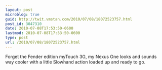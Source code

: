```yaml
---
layout: post
microblog: true
guid: http://twit.vmstan.com/2010/07/08/18072523757.html
post_id: 3047310
date: 2010-07-08T17:53:50-0600
lastmod: 2010-07-08T17:53:50-0600
type: post
url: /2010/07/08/18072523757.html
---
```

Forget the Fender edition myTouch 3G, my Nexus One looks and sounds way cooler with a little Slowhand action loaded up and ready to go.
